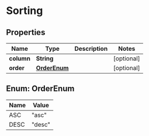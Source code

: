 
# Sorting

## Properties
Name | Type | Description | Notes
------------ | ------------- | ------------- | -------------
**column** | **String** |  |  [optional]
**order** | [**OrderEnum**](#OrderEnum) |  |  [optional]


<a name="OrderEnum"></a>
## Enum: OrderEnum
Name | Value
---- | -----
ASC | &quot;asc&quot;
DESC | &quot;desc&quot;



